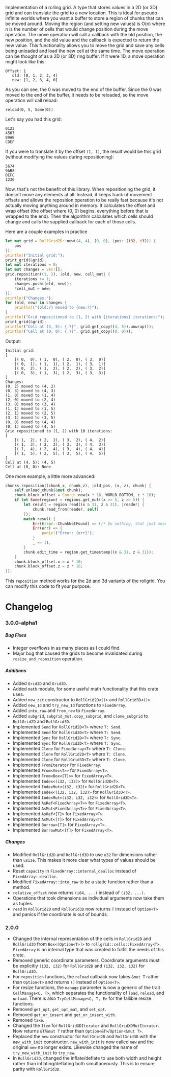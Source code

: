 Implementation of a rolling grid. A type that stores values in a 2D (or 3D) grid and can translate the grid to a new location. This is ideal for pseudo-infinite worlds where you want a buffer to store a region of chunks that can be moved around. Moving the region (and setting new values) is O(n) where n is the number of cells that would change position during the move operation. The move operation will call a callback with the old position, the new position, and the old value and the callback is expected to return the new value. This functionality allows you to move the grid and save any cells being unloaded and load the new cell at the same time.
The move operation can be thought of as a 2D (or 3D) ring buffer.
If it were 1D, a move operation might look like this:
```
Offset: 1
   old: [0, 1, 2, 3, 4]
   new: [1, 2, 3, 4, 0]
```
As you can see, the 0 was moved to the end of the buffer. 
Since the 0 was moved to the end of the buffer, it needs to be reloaded, so the move operation will call reload:
```
reload(0, 5, Some(0))
```

Let's say you had this grid:
```
0123
4567
89AB
CDEF
```
If you were to translate it by the offset `(1, 1)`, the result would be this grid (without modifying the values during repositioning):
```
5674
9AB8
DEFC
1230
```

Now, that's not the benefit of this library. When repositioning the grid, it doesn't move any elements at all. Instead, it keeps track of movement offsets and allows the reposition operation to be really fast because it's not actually moving anything around in memory. It calculates the offset and wrap offset (the offset where (0, 0) begins, everything before that is wrapped to the end). Then the algorithm calculates which cells should change and calls the supplied callback for each of those cells.

Here are a couple examples in practice

```rust
let mut grid = RollGrid2D::new((4, 4), (0, 0), |pos: (i32, i32)| {
    pos
});
println!("Initial grid:");
print_grid(&grid);
let mut iterations = 0;
let mut changes = vec![];
grid.reposition((1, 2), |old, new, cell_mut| {
    iterations += 1;
    changes.push((old, new));
    *cell_mut = new;
});
println!("Changes:");
for (old, new) in changes {
    println!("{old:?} moved to {new:?}");
}
println!("Grid repositioned to (1, 2) with {iterations} iterations:");
print_grid(&grid);
println!("Cell at (4, 5): {:?}", grid.get_copy((4, 5)).unwrap());
println!("Cell at (0, 0): {:?}", grid.get_copy((0, 0)));
```
Output:
```
Initial grid:
[
    [( 0,  0), ( 1,  0), ( 2,  0), ( 3,  0)]
    [( 0,  1), ( 1,  1), ( 2,  1), ( 3,  1)]
    [( 0,  2), ( 1,  2), ( 2,  2), ( 3,  2)]
    [( 0,  3), ( 1,  3), ( 2,  3), ( 3,  3)]
]
Changes:
(0, 2) moved to (4, 2)
(0, 3) moved to (4, 3)
(1, 0) moved to (1, 4)
(2, 0) moved to (2, 4)
(3, 0) moved to (3, 4)
(1, 1) moved to (1, 5)
(2, 1) moved to (2, 5)
(3, 1) moved to (3, 5)
(0, 0) moved to (4, 4)
(0, 1) moved to (4, 5)
Grid repositioned to (1, 2) with 10 iterations:
[
    [( 1,  2), ( 2,  2), ( 3,  2), ( 4,  2)]
    [( 1,  3), ( 2,  3), ( 3,  3), ( 4,  3)]
    [( 1,  4), ( 2,  4), ( 3,  4), ( 4,  4)]
    [( 1,  5), ( 2,  5), ( 3,  5), ( 4,  5)]
]
Cell at (4, 5): (4, 5)
Cell at (0, 0): None
```

One more example, a little more advanced:

```rust
chunks.reposition((chunk_x, chunk_z), |old_pos, (x, z), chunk| {
    self.unload_chunk(&mut chunk);
    chunk.block_offset = Coord::new(x * 16, WORLD_BOTTOM, z * 16);
    if let Some(region) = regions.get_mut((x >> 5, z >> 5)) {
        let result = region.read((x & 31, z & 31), |reader| {
            chunk.read_from(reader, self)
        });
        match result {
            Err(Error::ChunkNotFound) => (/* Do nothing, that just means it's an empty chunk */),
            Err(err) => {
                panic!("Error: {err}");
            }
            _ => (),
        }
        chunk.edit_time = region.get_timestamp((x & 31, z & 31));
    }
    chunk.block_offset.x = x * 16;
    chunk.block_offset.z = z * 16;
});
```

This `reposition` method works for the 2d and 3d variants of the rollgrid.
You can modify this code to fit your purpose.

# Changelog

### 3.0.0-alpha1
##### Bug Fixes
- Integer overflows in as many places as I could find.
- Major bug that caused the grids to become invalidated during `resize_and_reposition` operation.
##### Additions
- Added `Grid2D` and `Grid3D`.
- Added `math` module, for some useful math functionality that this crate uses.
- Added `new_zst` constructor to `RollGrid2D<()>` and `RollGrid3D<()>`.
- Added `new_1d` and `try_new_1d` functions to `FixedArray`.
- Added `into_raw` and `from_raw` to `FixedArray`.
- Added `subgrid`, `subgrid_mut`, `copy_subgrid`, and `clone_subgrid` to `RollGrid2D` and `RollGrid3D`.
- Implemented `Send` for `RollGrid2D<T>` where `T: Send`.
- Implemented `Send` for `RollGrid3D<T>` where `T: Send`.
- Implemented `Sync` for `RollGrid2D<T>` where `T: Sync`.
- Implemented `Sync` for `RollGrid3D<T>` where `T: Sync`.
- Implemented `Clone` for `FixedArray<T>` where `T: Clone`.
- Implemented `Clone` for `RollGrid2D<T>` where `T: Clone`.
- Implemented `Clone` for `RollGrid3D<T>` where `T: Clone`.
- Implemented `FromIterator` for `FixedArray`.
- Implemented `From<Vec<T>>` for `FixedArray<T>`.
- Implemented `From<Box<[T]>>` for `FixedArray<T>`.
- Implemented `Index<(i32, i32)>` for `RollGrid2D<T>`.
- Implemented `IndexMut<(i32, i32)>` for `RollGrid2D<T>`.
- Implemented `Index<(i32, i32, i32)>` for `RollGrid3D<T>`.
- Implemented `IndexMut<(i32, i32, i32)>` for `RollGrid3D<T>`.
- Implemented `AsRef<FixedArray<T>>` for `FixedArray<T>`.
- Implemented `AsMut<FixedArray<T>>` for `FixedArray<T>`.
- Implemented `AsRef<[T]>` for `FixedArray<T>`.
- Implemented `AsMut<[T]>` for `FixedArray<T>`.
- Implemented `Borrow<[T]>` for `FixedArray<T>`.
- Implemented `BorrowMut<[T]>` for `FixedArray<T>`.
##### Changes
- Modified `RollGrid2D` and `RollGrid3D` to use `u32` for dimensions rather than `usize`. This makes it more clear what types of values should be used.
- Reset `capacity` in `FixedArray::internal_dealloc` instead of `FixedArray::dealloc`.
- Modified `FixedArray::into_raw` to be a static function rather than a method.
- `relative_offset` now returns `(i64, ...)` instead of `(i32, ...)`.
- Operations that took dimensions as individual arguments now take them as tuples.
- `read` in `RollGrid2D` and `RollGrid3D` now returns `T` instead of `Option<T>` and panics if the coordinate is out of bounds.
### 2.0.0

- Changed the internal representation of the cells in `RollGrid2D` and `RollGrid3D` from `Box<[Option<T>]>` to `rollgrid::cells::FixedArray<T>`. `FixedArray` is an internal type that was created to fulfill the needs of this crate.
- Removed generic coordinate parameters. Coordinate arguments must be explicitly `(i32, i32)` for `RollGrid2D` and `(i32, i32, i32)` for `RollGrid3D`.
- For `reposition` functions, the `reload` callback now takes `&mut T` rather than `Option<T>` and returns `()` instead of `Option<T>`.
- For resize functions, the `manage` parameter is now a generic of the trait `CellManage<C, T>`, which separates the functionality of `load`, `reload`, and `unload`. There is also `TryCellManage<C, T, E>` for the fallible resize functions.
- Removed `get_opt`, `get_opt_mut`, and `set_opt`.
- Removed `get_or_insert` and `get_or_insert_with`.
- Removed `take`.
- Changed the `Item` for `RollGridXDIterator` and `RollGridXDMutIterator`. Now returns `&T`/`&mut T` rather than `Option<&T>`/`Option<&mut T>`.
- Replaced the `new` constructor for `RollGrid2D` and `RollGrid3D` with the `new_with_init` constructor. `new_with_init` is now called `new` and the original `new` no longer exists. Likewise changed the name of `try_new_with_init` to `try_new`.
- In `RollGrid2D`, changed the inflate/deflate to use both width and height rather than inflating/deflating both simultaneously. This is to ensure parity with `RollGrid3D`.